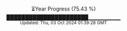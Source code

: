 <p align="center">
⏳Year Progress (75.43 %) <br>
██████████████████████▁▁▁▁▁▁▁▁ <br>
<sub>Updated: Thu, 03 Oct 2024 01:39:28 GMT</sub>
</p>

